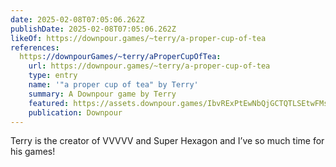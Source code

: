 ```yaml
---
date: 2025-02-08T07:05:06.262Z
publishDate: 2025-02-08T07:05:06.262Z
likeOf: https://downpour.games/~terry/a-proper-cup-of-tea
references:
  https://downpourGames/~terry/aProperCupOfTea:
    url: https://downpour.games/~terry/a-proper-cup-of-tea
    type: entry
    name: '"a proper cup of tea" by Terry'
    summary: A Downpour game by Terry
    featured: https://assets.downpour.games/IbvRExPtEwNbQjGCTQTLSEtwFMs2/a-cover-01ht0d57qqd2b8ny4k587dzwq9/a-cover-01ht0d57qqd2b8ny4k587dzwq9.png
    publication: Downpour
---
```


Terry is the creator of VVVVV  and Super Hexagon and I’ve so much time for his games!
